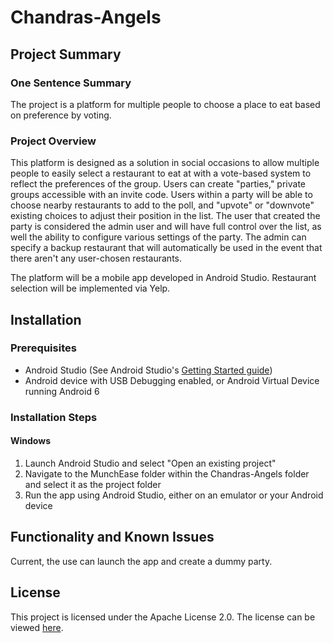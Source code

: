 
# Chandras-Angels

## Project Summary
### One Sentence Summary
The project is a platform for multiple people to choose a place to eat based on preference by voting.
### Project Overview
This platform is designed as a solution in social occasions to allow multiple people to easily select a restaurant to eat at with a vote-based system to reflect the preferences of the group. Users can create "parties," private groups accessible with an invite code. Users within a party will be able to choose nearby restaurants to add to the poll, and "upvote" or "downvote" existing choices to adjust their position in the list. The user that created the party is considered the admin user and will have full control over the list, as well the ability to configure various settings of the party. The admin can specify a backup restaurant that will automatically be used in the event that there aren't any user-chosen restaurants.

The platform will be a mobile app developed in Android Studio. Restaurant selection will be implemented via Yelp.

## Installation
### Prerequisites
- Android Studio (See Android Studio's [Getting Started guide](https://developer.android.com/studio))
- Android device with USB Debugging enabled, or Android Virtual Device running Android 6
### Installation Steps
#### Windows
1. Launch Android Studio and select "Open an existing project"
2. Navigate to the MunchEase folder within the Chandras-Angels folder and select it as the project folder
3. Run the app using Android Studio, either on an emulator or your Android device
## Functionality and Known Issues
Current, the use can launch the app and create a dummy party.

## License
This project is licensed under the Apache License 2.0. The license can be viewed [here](LICENSE).
